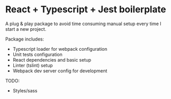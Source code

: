 # React + Typescript + Jest boilerplate

A plug & play package to avoid time consuming manual setup every time I start a new project.

Package includes:
- Typescript loader for webpack configuration
- Unit tests configuration
- React dependencies and basic setup
- Linter (tslint) setup
- Webpack dev server config for development


TODO:

- Styles/sass
